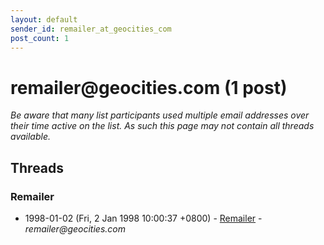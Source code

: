 ```yaml
---
layout: default
sender_id: remailer_at_geocities_com
post_count: 1
---
```


# remailer<span>@</span>geocities.com (1 post)

_Be aware that many list participants used multiple email addresses over their time active on the list. As such this page may not contain all threads available._

## Threads

### Remailer
+ 1998-01-02 (Fri, 2 Jan 1998 10:00:37 +0800) - [Remailer](/archive/1998/01/a6ea858fed4d4cca84b3b6b9d79981b16c41b9b101a4d28e909cdf0894c5b526) - _remailer@geocities.com_

